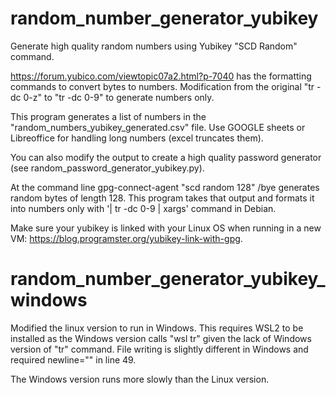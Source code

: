 # random_number_generator_yubikey
Generate high quality random numbers using Yubikey "SCD Random" command.

https://forum.yubico.com/viewtopic07a2.html?p-7040 has the formatting commands to convert bytes to numbers. Modification from the original "tr -dc 0-z" to "tr -dc 0-9" to generate numbers only.

This program generates a list of numbers in the "random_numbers_yubikey_generated.csv" file. Use GOOGLE sheets or Libreoffice for handling long numbers (excel truncates them).

You can also modify the output to create a high quality password generator (see random_password_generator_yubikey.py).

At the command line gpg-connect-agent "scd random 128" /bye generates random bytes of length 128.
This program takes that output and formats it into numbers only with '| tr -dc 0-9 | xargs' command in Debian.

Make sure your yubikey is linked with your Linux OS when running in a new VM: https://blog.programster.org/yubikey-link-with-gpg.

# random_number_generator_yubikey_windows
Modified the linux version to run in Windows. This requires WSL2 to be installed as the Windows version calls "wsl tr" given the lack of Windows version of "tr" command. File writing is slightly different in Windows and required newline="" in line 49.

The Windows version runs more slowly than the Linux version.
